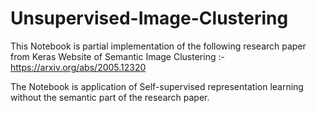 # Unsupervised-Image-Clustering

This Notebook is partial implementation of the following research paper from Keras Website of Semantic Image Clustering :-
https://arxiv.org/abs/2005.12320

The Notebook is application of Self-supervised representation learning without the semantic part of the research paper.
